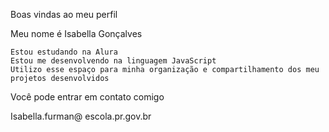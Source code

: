 Boas vindas ao meu perfil

Meu nome é Isabella Gonçalves

    Estou estudando na Alura
    Estou me desenvolvendo na linguagem JavaScript
    Utilizo esse espaço para minha organização e compartilhamento dos meu projetos desenvolvidos

Você pode entrar em contato comigo

Isabella.furman@ escola.pr.gov.br
